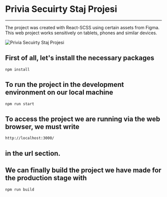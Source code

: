 # Privia Secuirty Staj Projesi
------

The project was created with React-SCSS using certain assets from Figma. 
This web project works sensitively on tablets, phones and similar devices.

![Privia Secuirty Staj Projesi](https://cdn.discordapp.com/attachments/818769701520801815/846458842652737547/unknown.png)


## First of all, let's install the necessary packages
```
npm install
```

## To run the project in the development environment on our local machine
```
npm run start
```

## To access the project we are running via the web browser, we must write
```
http://localhost:3000/
```
## in the url section.

## We can finally build the project we have made for the production stage with
```
npm run build
```
